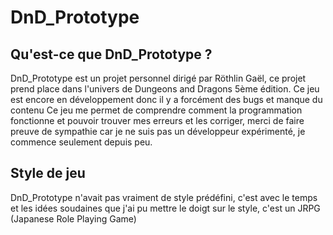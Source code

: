 # DnD_Prototype
## Qu'est-ce que DnD_Prototype ?
DnD_Prototype est un projet personnel dirigé par Röthlin Gaël, ce projet prend place dans l'univers de Dungeons and Dragons 5ème édition. Ce jeu est encore en développement donc il y a forcément des bugs et manque du contenu
Ce jeu me permet de comprendre comment la programmation fonctionne et pouvoir trouver mes erreurs et les corriger, merci de faire preuve de sympathie car je ne suis pas un développeur expérimenté, je commence seulement depuis peu.
## Style de jeu
DnD_Prototype n'avait pas vraiment de style prédéfini, c'est avec le temps et les idées soudaines que j'ai pu mettre le doigt sur le style, c'est un JRPG (Japanese Role Playing Game)
